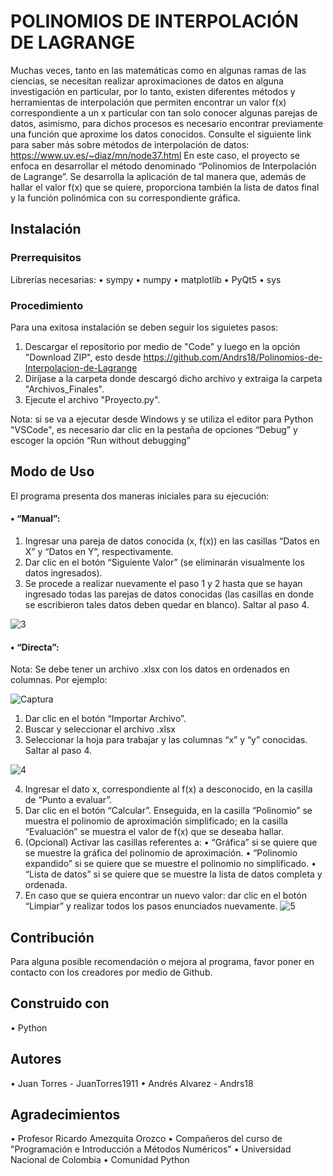 # POLINOMIOS DE INTERPOLACIÓN DE LAGRANGE
Muchas veces, tanto en las matemáticas como en algunas ramas de las ciencias, se necesitan realizar aproximaciones de datos en alguna investigación en particular, por lo tanto, existen diferentes métodos y herramientas de interpolación que permiten encontrar un valor f(x) correspondiente a un x particular con tan solo conocer algunas parejas de datos, asimismo, para dichos procesos es necesario encontrar previamente una función que aproxime los datos conocidos.
Consulte el siguiente link para saber más sobre métodos de interpolación de datos: https://www.uv.es/~diaz/mn/node37.html
En este caso, el proyecto se enfoca en desarrollar el método denominado “Polinomios de Interpolación de Lagrange”. Se desarrolla la aplicación de tal manera que, además de hallar el valor f(x) que se quiere, proporciona también la lista de datos final y la función polinómica con su correspondiente gráfica.


## Instalación

### Prerrequisitos
Librerías necesarias:
• sympy
• numpy
• matplotlib
• PyQt5
• sys

### Procedimiento
Para una exitosa instalación se deben seguir los siguietes pasos:
1. Descargar el repositorio por medio de "Code" y luego en la opción "Download ZIP", esto desde https://github.com/Andrs18/Polinomios-de-Interpolacion-de-Lagrange
2. Diríjase a la carpeta donde descargó dicho archivo y extraiga la carpeta "Archivos_Finales".
3. Ejecute el archivo "Proyecto.py".

Nota: si se va a ejecutar desde Windows y se utiliza el editor para Python "VSCode", es necesario dar clic en la pestaña de opciones “Debug” y escoger la opción “Run without debugging”


## Modo de Uso
El programa presenta dos maneras iniciales para su ejecución:
#### •	“Manual”:
1.	Ingresar una pareja de datos conocida (x, f(x)) en las casillas “Datos en X” y “Datos en Y”, respectivamente.
2.	Dar clic en el botón “Siguiente Valor” (se eliminarán visualmente los datos ingresados).
3.	Se procede a realizar nuevamente el paso 1 y 2 hasta que se hayan ingresado todas las parejas de datos conocidas (las casillas en donde se escribieron tales datos deben quedar en blanco).
Saltar al paso 4.

![3](https://user-images.githubusercontent.com/66414813/87029058-36b7c800-c1a5-11ea-9b23-4770cc3a528f.gif)

#### •	“Directa”:
Nota: Se debe tener un archivo .xlsx con los datos en ordenados en columnas. Por ejemplo:

![Captura](https://user-images.githubusercontent.com/66414813/87030587-71226480-c1a7-11ea-9e71-e9466a5eb326.JPG)

1.	Dar clic en el botón “Importar Archivo”.
2.	Buscar y seleccionar el archivo .xlsx
3.	Seleccionar la hoja para trabajar y las columnas “x” y “y” conocidas.
Saltar al paso 4.

![4](https://user-images.githubusercontent.com/66414813/87029231-71216500-c1a5-11ea-9f3c-828b8434dc0d.gif)

4.	Ingresar el dato x, correspondiente al f(x) a desconocido, en la casilla de “Punto a evaluar”.
5.	Dar clic en el botón “Calcular”.
Enseguida, en la casilla “Polinomio” se muestra el polinomio de aproximación simplificado; en la casilla “Evaluación” se muestra el valor de f(x) que se deseaba hallar.
6.	(Opcional) Activar las casillas referentes a:
•	“Gráfica” si se quiere que se muestre la gráfica del polinomio de aproximación.
•	“Polinomio expandido” si se quiere que se muestre el polinomio no simplificado.
•	“Lista de datos” si se quiere que se muestre la lista de datos completa y ordenada.
7.	En caso que se quiera encontrar un nuevo valor: dar clic en el botón “Limpiar” y realizar todos los pasos enunciados nuevamente.
![5](https://user-images.githubusercontent.com/66414813/87029263-80a0ae00-c1a5-11ea-9819-fd5ab96ff131.gif)


## Contribución
Para alguna posible recomendación o mejora al programa, favor poner en contacto con los creadores por medio de Github.

## Construido con
•	Python

## Autores
•	Juan Torres - JuanTorres1911
•	Andrés Alvarez - Andrs18

## Agradecimientos
• Profesor Ricardo Amezquita Orozco
• Compañeros del curso de "Programación e Introducción a Métodos Numéricos"
• Universidad Nacional de Colombia
• Comunidad Python
